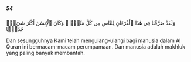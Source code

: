 ##### 54

<span class="ayah">وَلَقَدْ صَرَّفْنَا فِى هَٰذَا ٱلْقُرْءَانِ لِلنَّاسِ مِن كُلِّ مَثَلٍۢ ۚ وَكَانَ ٱلْإِنسَٰنُ أَكْثَرَ شَىْءٍۢ جَدَلًۭا</span>

<span class="ayah_translation">Dan sesungguhnya Kami telah mengulang-ulangi bagi manusia dalam Al Quran ini bermacam-macam perumpamaan. Dan manusia adalah makhluk yang paling banyak membantah.</span>
